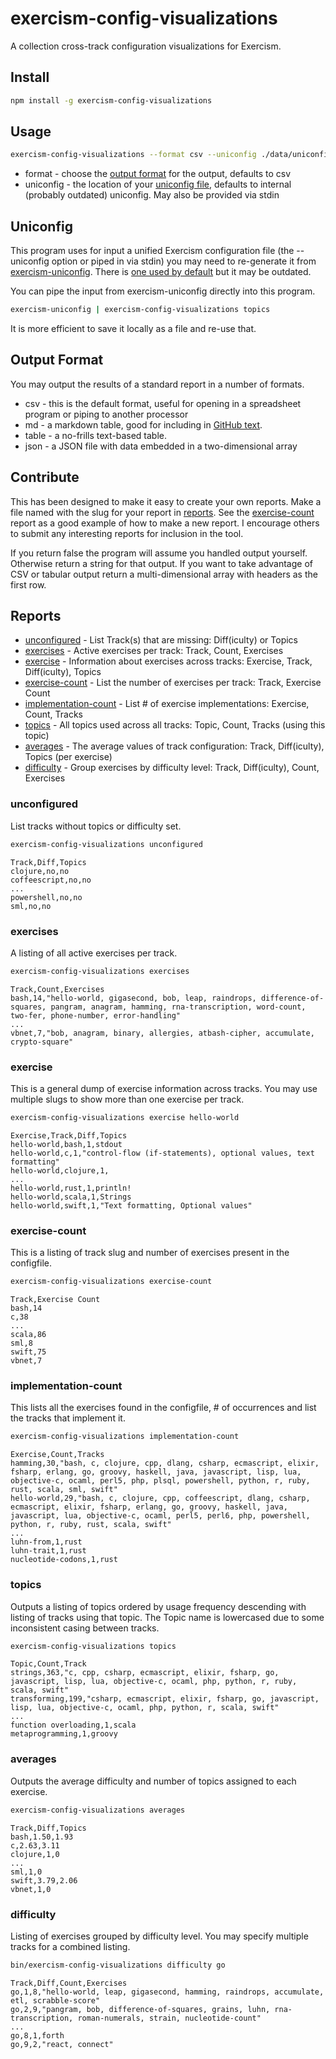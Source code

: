 # exercism-config-visualizations

A collection cross-track configuration visualizations for Exercism.


## Install

```bash
npm install -g exercism-config-visualizations
```

## Usage

```bash
exercism-config-visualizations --format csv --uniconfig ./data/uniconfig.json averages
```

* format - choose the [output format](#output-format) for the output, defaults to csv
* uniconfig - the location of your [uniconfig file](#uniconfig), defaults to internal (probably outdated) uniconfig. May also be provided via stdin

## Uniconfig
This program uses for input a unified Exercism configuration file (the --uniconfig option or piped in via stdin) you may need to re-generate it from [exercism-uniconfig](https://www.npmjs.com/package/exercism-uniconfig). There is [one used by default](./data/uniconfig.json) but it may be outdated.

You can pipe the input from exercism-uniconfig directly into this program.
```bash
exercism-uniconfig | exercism-config-visualizations topics
```

It is more efficient to save it locally as a file and re-use that.

## Output Format

You may output the results of a standard report in a number of formats.

* csv - this is the default format, useful for opening in a spreadsheet program or piping to another processor
* md - a markdown table, good for including in [GitHub text](https://help.github.com/articles/organizing-information-with-tables/).
* table - a no-frills text-based table.
* json - a JSON file with data embedded in a two-dimensional array

## Contribute

This has been designed to make it easy to create your own reports. Make a file named with the slug for your report in [reports](reports/). See the [exercise-count](reports/exercise-count.js) report as a good example of how to make a new report. I encourage others to submit any interesting reports for inclusion in the tool.

If you return false the program will assume you handled output yourself. Otherwise return a string for that output. If you want to take advantage of CSV or tabular output return a multi-dimensional array with headers as the first row.


## Reports

- [unconfigured](#unconfigured) - List Track(s) that are missing: Diff(iculty) or Topics
- [exercises](#exercises) - Active exercises per track: Track, Count, Exercises
- [exercise](#exercise) - Information about exercises across tracks: Exercise, Track, Diff(iculty), Topics
- [exercise-count](#exercise-count) - List the number of exercises per track: Track, Exercise Count
- [implementation-count](#implementation-count) - List # of exercise implementations: Exercise, Count, Tracks
- [topics](#topics) - All topics used across all tracks: Topic, Count, Tracks (using this topic)
- [averages](#averages) - The average values of track configuration: Track, Diff(iculty), Topics (per exercise) 
- [difficulty](#difficulty) - Group exercises by difficulty level: Track, Diff(iculty), Count, Exercises 

### unconfigured

List tracks without topics or difficulty set.

```bash
exercism-config-visualizations unconfigured
```

```csv
Track,Diff,Topics
clojure,no,no
coffeescript,no,no
...
powershell,no,no
sml,no,no
```

### exercises

A listing of all active exercises per track.

```bash
exercism-config-visualizations exercises
```

```csv
Track,Count,Exercises
bash,14,"hello-world, gigasecond, bob, leap, raindrops, difference-of-squares, pangram, anagram, hamming, rna-transcription, word-count, two-fer, phone-number, error-handling"
...
vbnet,7,"bob, anagram, binary, allergies, atbash-cipher, accumulate, crypto-square"
```

### exercise

This is a general dump of exercise information across tracks. You may use multiple slugs to show more than one exercise per track.

```bash
exercism-config-visualizations exercise hello-world
```

```csv
Exercise,Track,Diff,Topics
hello-world,bash,1,stdout
hello-world,c,1,"control-flow (if-statements), optional values, text formatting"
hello-world,clojure,1,
...
hello-world,rust,1,println!
hello-world,scala,1,Strings
hello-world,swift,1,"Text formatting, Optional values"
```

### exercise-count
This is a listing of track slug and number of exercises present in the configfile.

```bash
exercism-config-visualizations exercise-count
```

```csv
Track,Exercise Count
bash,14
c,38
...
scala,86
sml,8
swift,75
vbnet,7
```

### implementation-count
This lists all the exercises found in the configfile, # of occurrences and list the tracks that implement it.

```bash
exercism-config-visualizations implementation-count
```

```csv
Exercise,Count,Tracks
hamming,30,"bash, c, clojure, cpp, dlang, csharp, ecmascript, elixir, fsharp, erlang, go, groovy, haskell, java, javascript, lisp, lua, objective-c, ocaml, perl5, php, plsql, powershell, python, r, ruby, rust, scala, sml, swift"
hello-world,29,"bash, c, clojure, cpp, coffeescript, dlang, csharp, ecmascript, elixir, fsharp, erlang, go, groovy, haskell, java, javascript, lua, objective-c, ocaml, perl5, perl6, php, powershell, python, r, ruby, rust, scala, swift"
...
luhn-from,1,rust
luhn-trait,1,rust
nucleotide-codons,1,rust
```

### topics

Outputs a listing of topics ordered by usage frequency descending with listing of tracks using that topic. The Topic name is lowercased due to some inconsistent casing between tracks.

```bash
exercism-config-visualizations topics
```

```csv
Topic,Count,Track
strings,363,"c, cpp, csharp, ecmascript, elixir, fsharp, go, javascript, lisp, lua, objective-c, ocaml, php, python, r, ruby, scala, swift"
transforming,199,"csharp, ecmascript, elixir, fsharp, go, javascript, lisp, lua, objective-c, ocaml, php, python, r, scala, swift"
...
function overloading,1,scala
metaprogramming,1,groovy

```

### averages

Outputs the average difficulty and number of topics assigned to each exercise.

```bash
exercism-config-visualizations averages
```

```csv
Track,Diff,Topics
bash,1.50,1.93
c,2.63,3.11
clojure,1,0
...
sml,1,0
swift,3.79,2.06
vbnet,1,0
```

### difficulty

Listing of exercises grouped by difficulty level. You may specify multiple tracks for a combined listing.

```bash
bin/exercism-config-visualizations difficulty go
```

```csv
Track,Diff,Count,Exercises
go,1,8,"hello-world, leap, gigasecond, hamming, raindrops, accumulate, etl, scrabble-score"
go,2,9,"pangram, bob, difference-of-squares, grains, luhn, rna-transcription, roman-numerals, strain, nucleotide-count"
...
go,8,1,forth
go,9,2,"react, connect"
```

